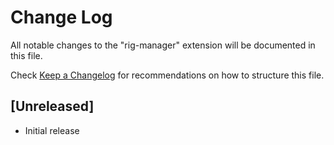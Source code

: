 # Change Log

All notable changes to the "rig-manager" extension will be documented in this file.

Check [Keep a Changelog](http://keepachangelog.com/) for recommendations on how to structure this file.

## [Unreleased]

- Initial release